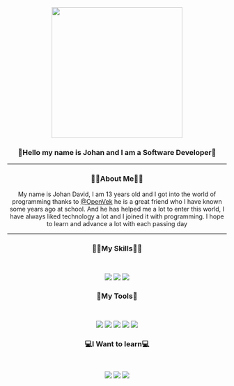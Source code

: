 <div align="center"><img src="https://avatars.githubusercontent.com/u/80553459?v=4" alt="" width="300px">

<h3 align="center">👋Hello my name is Johan and I am a Software Developer👋</h3>
<hr>
<h3 align="center">🙋‍♂️About Me🙋‍♂️ </h3>
<p>My name is Johan David, I am 13 years old and I got into the world of programming thanks
  to <a href="https://github.com/OpenVek">@OpenVek</a> he is a great
  friend who I have known some years ago at school. And he has helped me a lot to enter this world, I have always liked
  technology a lot and I joined it with programming. I hope to learn and advance a lot with each passing day</p>
<hr>




















<h3 align="center">👨‍💻My Skills👨‍💻</h3>
<br>
  <p>
    <img src="https://img.shields.io/badge/-HTML5-E34F26?logo=HTML5&logoColor=ffffff&style=for-the-badge" />
    <img src="https://img.shields.io/badge/-CSS3-1572B6?logo=CSS3&logoColor=ffffff&style=for-the-badge" />
    <img src="https://img.shields.io/badge/-JavaScript-F7DF1E?logo=JavaScript&logoColor=1A1A1A&style=for-the-badge" />
  
  </p>

<h3 align="center">🧰My Tools🧰</h3>
<br>
<p>
  <img src="https://img.shields.io/badge/-Windows-0078D6?logo=Windows&logoColor=ffffff&style=for-the-badge" />
  <img
    src="https://img.shields.io/badge/-Visual Studio-5C2D91?logo=Visual-Studio&logoColor=ffffff&style=for-the-badge" />
  <img src="https://img.shields.io/badge/-vscode-007ACC?logo=Visual-Studio-Code&logoColor=ffffff&style=for-the-badge" />
  <img src="https://img.shields.io/badge/-GitHub-181717?logo=GitHub&logoColor=ffffff&style=for-the-badge" />
  <img src="https://img.shields.io/badge/-Chrome-4285F4?logo=Google-Chrome&logoColor=ffffff&style=for-the-badge" />
</p>

<h3 align="center">💻I Want to learn💻</h3>
<br>
<p>
  <img src="https://img.shields.io/badge/-Java-ED8B00?logo=Java&logoColor=ffffff&style=for-the-badge" />
  <img src="https://img.shields.io/badge/-Python-3776AB?logo=Python&logoColor=ffffff&style=for-the-badge" />
  <img src="https://img.shields.io/badge/-C-A8B9CC?logo=C&logoColor=1A1A1A&style=for-the-badge" />
</p>

</div>
